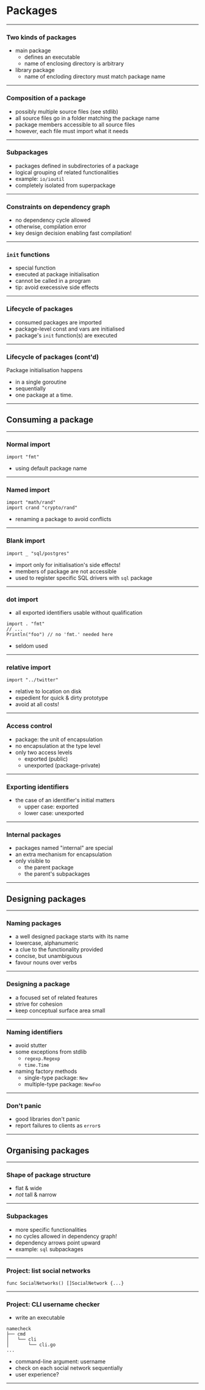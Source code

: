 # Packages

---

### Two kinds of packages

* main package
  * defines an executable
  * name of enclosing directory is arbitrary
* library package
  * name of encloding directory must match package name

---

### Composition of a package

* possibly multiple source files (see stdlib)
* all source files go in a folder matching the package name
* package members accessible to all source files
* however, each file must import what it needs

---

### Subpackages

* packages defined in subdirectories of a package
* logical grouping of related functionalities
* example: `io/ioutil`
* completely isolated from superpackage

---

### Constraints on dependency graph

* no dependency cycle allowed
* otherwise, compilation error
* key design decision enabling fast compilation!

---

### `init` functions

* special function
* executed at package initialisation
* cannot be called in a program
* tip: avoid execessive side effects

---

### Lifecycle of packages

* consumed packages are imported
* package-level const and vars are initialised
* package's `init` function(s) are executed

---

### Lifecycle of packages (cont'd)

Package initialisation happens
* in a single goroutine
* sequentially
* one package at a time.

---

## Consuming a package

---

### Normal import

```
import "fmt"
```
* using default package name

---

### Named import

```
import "math/rand"
import crand "crypto/rand"
```
* renaming a package to avoid conflicts

---

### Blank import

```
import _ "sql/postgres"
```
* import only for initialisation's side effects!
* members of package are not accessible
* used to register specific SQL drivers with `sql` package

---

### dot import

* all exported identifiers usable without qualification
```
import . "fmt"
// ...
Println("foo") // no 'fmt.' needed here
```
* seldom used

---

### relative import

```
import "../twitter"
```
* relative to location on disk
* expedient for quick & dirty prototype
* avoid at all costs!

---

### Access control

* package: the unit of encapsulation
* no encapsulation at the type level
* only two access levels
  * exported (public)
  * unexported (package-private)

---

### Exporting identifiers

* the case of an identifier's initial matters
  * upper case: exported
  * lower case: unexported

---

### Internal packages

* packages named "internal" are special
* an extra mechanism for encapsulation
* only visible to
  * the parent package
  * the parent's subpackages

---

## Designing packages

---

### Naming packages

* a well designed package starts with its name
* lowercase, alphanumeric
* a clue to the functionality provided
* concise, but unambiguous
* favour nouns over verbs

---

### Designing a package

* a focused set of related features
* strive for cohesion
* keep conceptual surface area small

---

### Naming identifiers

* avoid stutter
* some exceptions from stdlib
  * `regexp.Regexp`
  * `time.Time`
* naming factory methods
  * single-type package: `New`
  * multiple-type package: `NewFoo`

---

### Don't panic

* good libraries don't panic
* report failures to clients as `error`s

---

## Organising packages

---

### Shape of package structure

* flat & wide
* _not_ tall & narrow

---

### Subpackages

* more specific functionalities
* no cycles allowed in dependency graph!
* dependency arrows point upward
* example: `sql` subpackages

---

### Project: list social networks

```
func SocialNetworks() []SocialNetwork {...}
```

---

### Project: CLI username checker

* write an executable
```
namecheck
├── cmd
│   └── cli
│       └── cli.go
...
```
* command-line argument: username
* check on each social network sequentially
* user experience?

---


